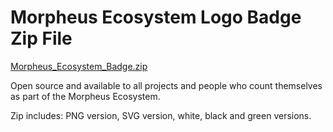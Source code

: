 # Morpheus Ecosystem Logo Badge Zip File 

[Morpheus_Ecosystem_Badge.zip](https://github.com/MorpheusAIs/Docs/files/15082003/Morpheus_Ecosystem_Badge.zip)

Open source and available to all projects and people who count themselves as part of the Morpheus Ecosystem.

Zip includes: PNG version, SVG version, white, black and green versions.
